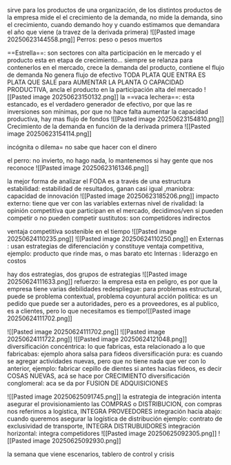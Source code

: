 sirve para los productos de una organización, de los distintos productos de la empresa
mide el el crecimiento de la demanda, no mide la demanda, sino el crecimiento, cuando demando hoy y cuando  estimamos que demandara el año que viene (a travez de la derivada primera) 
![[Pasted image 20250623144558.png]]
Perros: peso o pesos muertos

==Estrella==: son sectores con alta participación en le mercado  y el producto esta en etapa de crecimiento... siempre se relanza para contenerlos en el mercado, crece la demanda del producto, contiene el flujo de demanda
No  genera flujo de efectivo
TODA PLATA QUE ENTRA ES PLATA QUE SALE para AUMENTAR LA PLANTA O CAPACIDAD PRODUCTIVA, ancla el producto en la participación alta del mercado
![[Pasted image 20250623150132.png]]
la ==vaca lechera==: esta  estancado, es el verdadero generador de efectivo, por que las re inversiones son mínimas, por que no hace  falta aumentar la capacidad productiva, hay mas flujo de fondos
![[Pasted image 20250623154810.png]]
Crecimiento de la demanda en función de la derivada primera
![[Pasted image 20250623154114.png]]

incógnita o dilema= no sabe que hacer  con el dinero

el perro: no invierto, no hago nada, lo mantenemos si hay gente que nos reconoce
![[Pasted image 20250623161346.png]]

la mejor forma de analizar el FODA es a través de una estructura
estabilidad: estabilidad de resultados, ganan casi igual
,maniobra: capacidad de innovación
![[Pasted image 20250623185206.png]]
impacto externo: tiene que ver con las variables externas
nivel de rivalidad: la opinión competitiva que participan en el mercado, decidimos/ven si pueden competir o no pueden competir
sustitutos: son competidores indirectos

ventaja competitiva sostenible en el tiempo
![[Pasted image 20250624110235.png]]
![[Pasted image 20250624110250.png]]
en 
	Externas : usan estrategias de diferenciación y constituye ventaja competitiva, ejemplo:  producto que rinde mas, o mas barato etc 
	Internas : liderazgo en costos


hay dos estrategias, dos grupos de estrategias
![[Pasted image 20250624111633.png]]
refuerzo: la empresa esta en peligro, es por que la empresa tiene varias debilidades
redespliegue: para problemas estructural, puede se problema contextual, problema coyuntural
acción política: es un pedido que puede ser a autoridades, pero es a proveedores, es al publico, es a clientes, pero lo que necesitamos es tiempo![[Pasted image 20250624111702.png]]


![[Pasted image 20250624111702.png]]
![[Pasted image 20250624111722.png]]
![[Pasted image 20250624121048.png]]
diversificación concéntrica: lo que fabricas, esta relacionado a lo que fabricabas: ejemplo ahora salsa para fideos
diversificación pura: es cuando se agregar actividades nuevas, pero que no tiene nada que ver con lo anterior, ejemplo: fabricar cepillo de dientes si antes hacías fideos, es decir COSAS NUEVAS, acá se hace por CRECIMIENTO
diversificación conglomeral: aca se da por FUSION DE ADQUISICIONES

![[Pasted image 20250625091745.png]]
la estrategia de integración intenta asegurar el provisionamiento  las COMPRAS o DISTRIBUCION, con compras nos referimos a logística, INTEGRA PROVEEDORES
integración hacia abajo: cuando queremos asegurar la logística de distribución ejemplo: contrato de exclusividad de transporte, INTEGRA DISTRUBUIDORES
integración horizontal: integra competidores
![[Pasted image 20250625092305.png]]
![[Pasted image 20250625092930.png]]

la semana que viene escenarios, tablero de control y crisis

